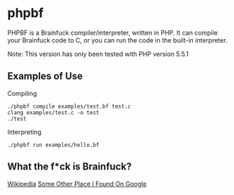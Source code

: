 phpbf
=====

PHPBF is a Brainfuck compiler/interpreter, written in PHP.
It can compile your Brainfuck code to C, or you can run the code in the built-in interpreter.

Note: This version has only been tested with PHP version 5.5.1

Examples of Use
---------------

Compiling
```
./phpbf compile examples/test.bf test.c
clang examples/test.c -o test
./test
```

Interpreting
```
./phpbf run examples/hello.bf
```

What the f*ck is Brainfuck?
---------------------------
[Wikipedia](http://en.wikipedia.org/wiki/Brainfuck)
[Some Other Place I Found On Google](http://www.muppetlabs.com/~breadbox/bf/)
